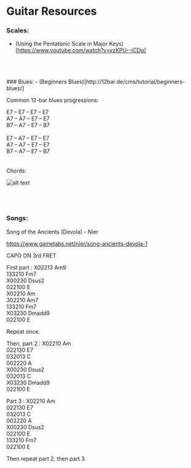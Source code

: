 # Guitar Resources

### Scales:
- (Using the Pentatonic Scale in Major Keys)[https://www.youtube.com/watch?v=vzKPU--iCDg]

<BR>
<BR>
<BR>
### Blues:
  - (Beginners Blues)[http://12bar.de/cms/tutorial/beginners-blues/]

Common 12-bar blues progressions:

E7 – E7 – E7 – E7  
A7 – A7 – E7 – E7  
B7 – A7 – E7 – B7  
<BR>
E7 – A7 – E7 – E7  
A7 – A7 – E7 – E7  
B7 – A7 – E7 – B7  
<BR>
<BR>
Chords:

![alt text](https://github.com/rusac/guitar/master/e.gif "Logo Title Text 1")
<BR>
<BR>
<BR>
<BR>







### Songs:

Song of the Ancients (Devola) - Nier

https://www.gametabs.net/nier/song-ancients-devola-1

CAPO ON 3rd FRET

First part :
X02213 Am9  
133210 Fm7  
X00230 Dsus2  
022100 E  
X02210 Am  
302210 Am7  
133210 Fm7  
X03230 Dmadd9  
022100 E  

Repeat once.

Then, part 2 :
X02210 Am  
022130 E7  
032013 C  
002220 A  
X00230 Dsus2  
032013 C  
X03230 Dmadd9  
022100 E  

Part 3 :
X02210 Am  
022130 E7  
032013 C  
002220 A  
X00230 Dsus2  
022100 E  
133210 Fm7  
022100 E  

Then repeat part 2, then part 3.
